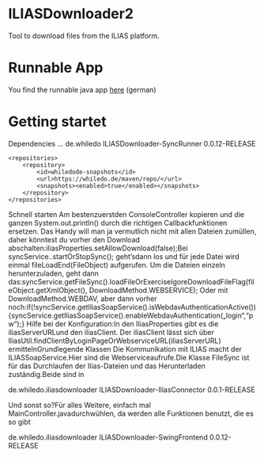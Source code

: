 # ILIASDownloader2
Tool to download files from the ILIAS platform.

# Runnable App  
You find the runnable java app [here](http://whiledo.de/index.php?p=iliasdownloader2) (german)

# Getting startet

Dependencies
<project>
	...
	<dependencies>
		<dependency>
			<groupId>de.whiledo</groupId>
			<artifactId>ILIASDownloader-SyncRunner</artifactId>
			<version>0.0.12-RELEASE</version>
		</dependency>
	</dependencies>

	<repositories>
		<repository>
			<id>whiledode-snapshots</id>
			<url>https://whiledo.de/maven/repo/</url>
			<snapshots><enabled>true</enabled></snapshots>
		</repository>
	</repositories>
</project>

Schnell starten
Am bestenzuerstden ConsoleController kopieren und die ganzen System.out.println() durch die richtigen Callbackfunktionen ersetzen.
Das Handy will man ja vermutlich nicht mit allen Dateien zumüllen, daher könntest du vorher den
Download abschalten:iliasProperties.setAllowDownload(false);Bei syncService..startOrStopSync(); geht’sdann los und für jede Datei wird einmal fileLoadEnd(FileObject) aufgerufen.
Um die Dateien einzeln herunterzuladen, geht dann das:syncService.getFileSync().loadFileOrExerciseIgoreDownloadFileFlag(fileObject.getXmlObject(), DownloadMethod.WEBSERVICE);
Oder mit DownloadMethod.WEBDAV, aber dann vorher noch:if(!syncService.getIliasSoapService().isWebdavAuthenticationActive()){syncService.getIliasSoapService().enableWebdavAuthentication(„login“,“pw“);}
Hilfe bei der Konfiguration:In den IliasProperties gibt es die iliasServerURLund den iliasClient. Der iliasClient lässt sich über IliasUtil.findClientByLoginPageOrWebserviceURL(iliasServerURL) ermittelnGrundlegende Klassen
Die Kommunikation mit ILIAS macht der ILIASSoapService.Hier sind die Webserviceaufrufe.Die Klasse FileSync ist für das Durchlaufen der Ilias-Dateien und das Herunterladen zuständig.Beide sind in

<dependency>
	<groupId>de.whiledo.iliasdownloader</groupId>
	<artifactId>ILIASDownloader-IliasConnector</artifactId>
	<version>0.0.1-RELEASE</version>
</dependency>

Und sonst so?Für alles Weitere, einfach mal MainController.javadurchwühlen, da werden alle Funktionen benutzt, die es so gibt

<dependency>
	<groupId>de.whiledo.iliasdownloader</groupId>
	<artifactId>ILIASDownloader-SwingFrontend</artifactId>
	<version>0.0.12-RELEASE</version>
</dependency>
